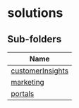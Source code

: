 # solutions


## Sub-folders

|Name|
|---|
|[customerInsights](https://docs.microsoft.com/en-us/common-data-model/schema/core/applicationcommon/foundationcommon/crmcommon/solutions/customerInsights/overview)|
|[marketing](https://docs.microsoft.com/en-us/common-data-model/schema/core/applicationcommon/foundationcommon/crmcommon/solutions/marketing/overview)|
|[portals](https://docs.microsoft.com/en-us/common-data-model/schema/core/applicationcommon/foundationcommon/crmcommon/solutions/portals/overview)|
